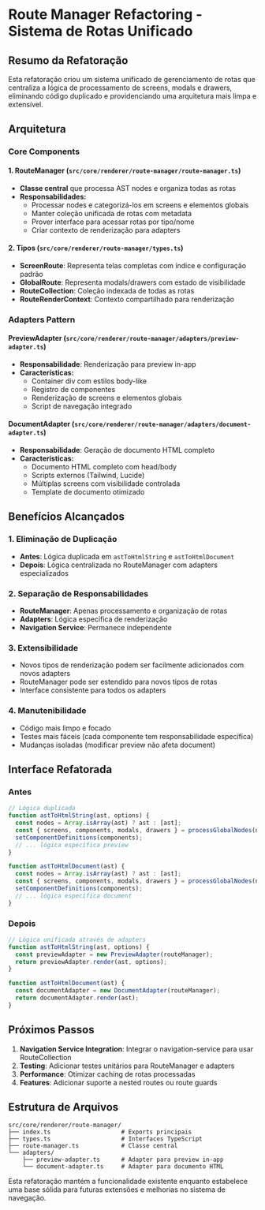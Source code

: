 # Route Manager Refactoring - Sistema de Rotas Unificado

## Resumo da Refatoração

Esta refatoração criou um sistema unificado de gerenciamento de rotas que centraliza a lógica de processamento de screens, modals e drawers, eliminando código duplicado e providenciando uma arquitetura mais limpa e extensível.

## Arquitetura

### Core Components

#### 1. RouteManager (`src/core/renderer/route-manager/route-manager.ts`)
- **Classe central** que processa AST nodes e organiza todas as rotas
- **Responsabilidades:**
  - Processar nodes e categorizá-los em screens e elementos globais
  - Manter coleção unificada de rotas com metadata
  - Prover interface para acessar rotas por tipo/nome
  - Criar contexto de renderização para adapters

#### 2. Tipos (`src/core/renderer/route-manager/types.ts`)
- **ScreenRoute**: Representa telas completas com índice e configuração padrão
- **GlobalRoute**: Representa modals/drawers com estado de visibilidade
- **RouteCollection**: Coleção indexada de todas as rotas
- **RouteRenderContext**: Contexto compartilhado para renderização

### Adapters Pattern

#### PreviewAdapter (`src/core/renderer/route-manager/adapters/preview-adapter.ts`)
- **Responsabilidade**: Renderização para preview in-app
- **Características:**
  - Container div com estilos body-like
  - Registro de componentes
  - Renderização de screens e elementos globais
  - Script de navegação integrado

#### DocumentAdapter (`src/core/renderer/route-manager/adapters/document-adapter.ts`)
- **Responsabilidade**: Geração de documento HTML completo
- **Características:**
  - Documento HTML completo com head/body
  - Scripts externos (Tailwind, Lucide)
  - Múltiplas screens com visibilidade controlada
  - Template de documento otimizado

## Benefícios Alcançados

### 1. Eliminação de Duplicação
- **Antes**: Lógica duplicada em `astToHtmlString` e `astToHtmlDocument`
- **Depois**: Lógica centralizada no RouteManager com adapters especializados

### 2. Separação de Responsabilidades
- **RouteManager**: Apenas processamento e organização de rotas
- **Adapters**: Lógica específica de renderização
- **Navigation Service**: Permanece independente

### 3. Extensibilidade
- Novos tipos de renderização podem ser facilmente adicionados com novos adapters
- RouteManager pode ser estendido para novos tipos de rotas
- Interface consistente para todos os adapters

### 4. Manutenibilidade
- Código mais limpo e focado
- Testes mais fáceis (cada componente tem responsabilidade específica)
- Mudanças isoladas (modificar preview não afeta document)

## Interface Refatorada

### Antes
```typescript
// Lógica duplicada
function astToHtmlString(ast, options) {
  const nodes = Array.isArray(ast) ? ast : [ast];
  const { screens, components, modals, drawers } = processGlobalNodes(nodes);
  setComponentDefinitions(components);
  // ... lógica específica preview
}

function astToHtmlDocument(ast) {
  const nodes = Array.isArray(ast) ? ast : [ast];
  const { screens, components, modals, drawers } = processGlobalNodes(nodes);
  setComponentDefinitions(components);
  // ... lógica específica document
}
```

### Depois
```typescript
// Lógica unificada através de adapters
function astToHtmlString(ast, options) {
  const previewAdapter = new PreviewAdapter(routeManager);
  return previewAdapter.render(ast, options);
}

function astToHtmlDocument(ast) {
  const documentAdapter = new DocumentAdapter(routeManager);
  return documentAdapter.render(ast);
}
```

## Próximos Passos

1. **Navigation Service Integration**: Integrar o navigation-service para usar RouteCollection
2. **Testing**: Adicionar testes unitários para RouteManager e adapters
3. **Performance**: Otimizar caching de rotas processadas
4. **Features**: Adicionar suporte a nested routes ou route guards

## Estrutura de Arquivos

```
src/core/renderer/route-manager/
├── index.ts                    # Exports principais
├── types.ts                    # Interfaces TypeScript
├── route-manager.ts            # Classe central
└── adapters/
    ├── preview-adapter.ts      # Adapter para preview in-app
    └── document-adapter.ts     # Adapter para documento HTML
```

Esta refatoração mantém a funcionalidade existente enquanto estabelece uma base sólida para futuras extensões e melhorias no sistema de navegação.